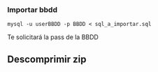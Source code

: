 ### Importar bbdd

    mysql -u userBBDD -p BBDD < sql_a_importar.sql

Te solicitará la pass de la BBDD

## Descomprimir zip

        
